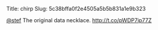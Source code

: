 Title: chirp
Slug: 5c38bffa0f2e4505a5b5b831a1e9b323

<a href="http://twitter.com/stef">@stef</a> The original data necklace. <a href="http://t.co/pWDP7ip77Z">http://t.co/pWDP7ip77Z</a>
